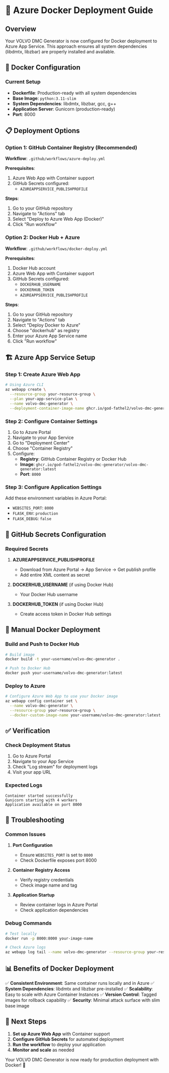 # 🚀 Azure Docker Deployment Guide

## Overview
Your VOLVO DMC Generator is now configured for Docker deployment to Azure App Service. This approach ensures all system dependencies (libdmtx, libzbar) are properly installed and available.

## 🐳 Docker Configuration

### Current Setup
- **Dockerfile**: Production-ready with all system dependencies
- **Base Image**: `python:3.11-slim`
- **System Dependencies**: libdmtx, libzbar, gcc, g++
- **Application Server**: Gunicorn (production-ready)
- **Port**: 8000

## 📋 Deployment Options

### Option 1: GitHub Container Registry (Recommended)
**Workflow**: `.github/workflows/azure-deploy.yml`

**Prerequisites**:
1. Azure Web App with Container support
2. GitHub Secrets configured:
   - `AZUREAPPSERVICE_PUBLISHPROFILE`

**Steps**:
1. Go to your GitHub repository
2. Navigate to "Actions" tab
3. Select "Deploy to Azure Web App (Docker)"
4. Click "Run workflow"

### Option 2: Docker Hub + Azure
**Workflow**: `.github/workflows/docker-deploy.yml`

**Prerequisites**:
1. Docker Hub account
2. Azure Web App with Container support
3. GitHub Secrets configured:
   - `DOCKERHUB_USERNAME`
   - `DOCKERHUB_TOKEN`
   - `AZUREAPPSERVICE_PUBLISHPROFILE`

**Steps**:
1. Go to your GitHub repository
2. Navigate to "Actions" tab
3. Select "Deploy Docker to Azure"
4. Choose "dockerhub" as registry
5. Enter your Azure App Service name
6. Click "Run workflow"

## 🏗️ Azure App Service Setup

### Step 1: Create Azure Web App
```bash
# Using Azure CLI
az webapp create \
  --resource-group your-resource-group \
  --plan your-app-service-plan \
  --name volvo-dmc-generator \
  --deployment-container-image-name ghcr.io/god-fathel2/volvo-dmc-generator/volvo-dmc-generator:latest
```

### Step 2: Configure Container Settings
1. Go to Azure Portal
2. Navigate to your App Service
3. Go to "Deployment Center"
4. Choose "Container Registry"
5. Configure:
   - **Registry**: GitHub Container Registry or Docker Hub
   - **Image**: `ghcr.io/god-fathel2/volvo-dmc-generator/volvo-dmc-generator:latest`
   - **Port**: `8000`

### Step 3: Configure Application Settings
Add these environment variables in Azure Portal:
- `WEBSITES_PORT`: `8000`
- `FLASK_ENV`: `production`
- `FLASK_DEBUG`: `false`

## 🔐 GitHub Secrets Configuration

### Required Secrets
1. **AZUREAPPSERVICE_PUBLISHPROFILE**
   - Download from Azure Portal → App Service → Get publish profile
   - Add entire XML content as secret

2. **DOCKERHUB_USERNAME** (if using Docker Hub)
   - Your Docker Hub username

3. **DOCKERHUB_TOKEN** (if using Docker Hub)
   - Create access token in Docker Hub settings

## 🚀 Manual Docker Deployment

### Build and Push to Docker Hub
```bash
# Build image
docker build -t your-username/volvo-dmc-generator .

# Push to Docker Hub
docker push your-username/volvo-dmc-generator:latest
```

### Deploy to Azure
```bash
# Configure Azure Web App to use your Docker image
az webapp config container set \
  --name volvo-dmc-generator \
  --resource-group your-resource-group \
  --docker-custom-image-name your-username/volvo-dmc-generator:latest
```

## ✅ Verification

### Check Deployment Status
1. Go to Azure Portal
2. Navigate to your App Service
3. Check "Log stream" for deployment logs
4. Visit your app URL

### Expected Logs
```
Container started successfully
Gunicorn starting with 4 workers
Application available on port 8000
```

## 🔧 Troubleshooting

### Common Issues

1. **Port Configuration**
   - Ensure `WEBSITES_PORT` is set to `8000`
   - Check Dockerfile exposes port 8000

2. **Container Registry Access**
   - Verify registry credentials
   - Check image name and tag

3. **Application Startup**
   - Review container logs in Azure Portal
   - Check application dependencies

### Debug Commands
```bash
# Test locally
docker run -p 8000:8000 your-image-name

# Check Azure logs
az webapp log tail --name volvo-dmc-generator --resource-group your-resource-group
```

## 📊 Benefits of Docker Deployment

✅ **Consistent Environment**: Same container runs locally and in Azure
✅ **System Dependencies**: libdmtx and libzbar pre-installed
✅ **Scalability**: Easy to scale with Azure Container Instances
✅ **Version Control**: Tagged images for rollback capability
✅ **Security**: Minimal attack surface with slim base image

## 🎯 Next Steps

1. **Set up Azure Web App** with Container support
2. **Configure GitHub Secrets** for automated deployment
3. **Run the workflow** to deploy your application
4. **Monitor and scale** as needed

Your VOLVO DMC Generator is now ready for production deployment with Docker! 🎉
